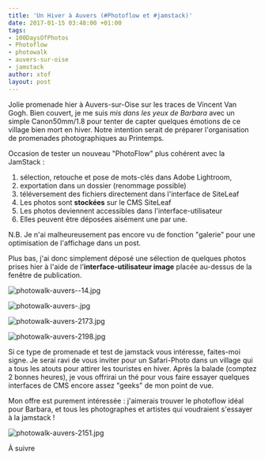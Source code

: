 ```yaml
---
title: 'Un Hiver à Auvers (#Photoflow et #jamstack)'
date: 2017-01-15 03:48:00 +01:00
tags:
- 100DaysOfPhotos
- Photoflow
- photowalk
- auvers-sur-oise
- jamstack
author: xtof
layout: post
---
```


Jolie promenade hier à Auvers-sur-Oise sur les traces de Vincent Van Gogh. Bien couvert, je me suis _mis dans les yeux de Barbara_ avec un simple Canon50mm/1.8 pour tenter de capter quelques émotions de ce village bien mort en hiver. Notre intention serait de préparer l'organisation de promenades photographiques au Printemps.

Occasion de tester un nouveau "PhotoFlow" plus cohérent avec la JamStack : 

1. sélection, retouche et pose de mots-clés dans Adobe Lightroom, 
1. exportation dans un dossier (renommage possible)
1. téléversement des fichiers directement dans l'interface de SiteLeaf
1. Les photos sont **stockées** sur le CMS SiteLeaf 
1. Les photos deviennent accessibles dans l'interface-utilisateur 
1. Elles peuvent être déposées aisément une par une. 

N.B. Je n'ai malheureusement pas encore vu de fonction "galerie" pour une optimisation de l'affichage dans un post.

Plus bas, j'ai donc simplement déposé une sélection de quelques photos prises hier à l'aide de l'**interface-utilisateur image** placée au-dessus de la fenêtre de publication.

![photowalk-auvers--14.jpg](/uploads/photowalk-auvers--14.jpg)

![photowalk-auvers-.jpg](/uploads/photowalk-auvers-.jpg)

![photowalk-auvers-2173.jpg](/uploads/photowalk-auvers-2173.jpg)

![photowalk-auvers-2198.jpg](/uploads/photowalk-auvers-2198.jpg)

Si ce type de promenade et test de jamstack vous intéresse, faites-moi signe. Je serai ravi de vous inviter pour un Safari-Photo dans un village qui a tous les atouts pour attirer les touristes en hiver. Après la balade (comptez 2 bonnes heures), je vous offrirai un thé pour vous faire essayer quelques interfaces de CMS encore assez "geeks" de mon point de vue. 

Mon offre est purement intéressée : j'aimerais trouver le photoflow idéal pour Barbara, et tous les photographes et artistes qui voudraient s'essayer à la jamstack ! 

![photowalk-auvers-2151.jpg](/uploads/photowalk-auvers-2151.jpg)

À suivre

